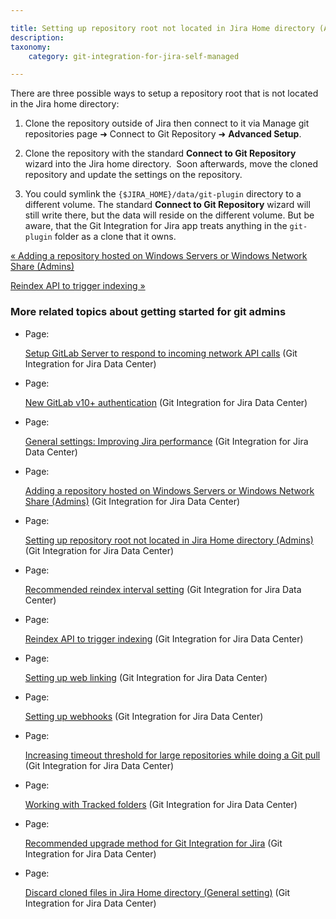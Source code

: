 ```yaml
---

title: Setting up repository root not located in Jira Home directory (Admins)
description:
taxonomy:
    category: git-integration-for-jira-self-managed

---
```

There are three possible ways to setup a repository root that is not located in the Jira home directory:

1.  Clone the repository outside of Jira then connect to it via Manage git repositories page ➜ Connect to Git Repository ➜ **Advanced Setup**.

2.  Clone the repository with the standard **Connect to Git Repository** wizard into the Jira home directory.  Soon afterwards, move the cloned repository and update the settings on the repository.

3.  You could symlink the `{$JIRA_HOME}/data/git-plugin` directory to a different volume. The standard **Connect to Git Repository** wizard will still write there, but the data will reside on the different volume. But be aware, that the Git Integration for Jira app treats anything in the `git-plugin` folder as a clone that it owns.


[« Adding a repository hosted on Windows Servers or Windows Network Share (Admins)](/wiki/spaces/GIJDC/pages/1930396287)

[Reindex API to trigger indexing »](/wiki/spaces/GIJDC/pages/1930396333/Reindex+API+to+trigger+indexing)

### More related topics about getting started for git admins

*   Page:

    [Setup GitLab Server to respond to incoming network API calls](/wiki/spaces/GIJDC/pages/1930396193/Setup+GitLab+Server+to+respond+to+incoming+network+API+calls) (Git Integration for Jira Data Center)

*   Page:

    [New GitLab v10+ authentication](/wiki/spaces/GIJDC/pages/1930396211) (Git Integration for Jira Data Center)

*   Page:

    [General settings: Improving Jira performance](/wiki/spaces/GIJDC/pages/1930396229/General+settings%3A+Improving+Jira+performance) (Git Integration for Jira Data Center)

*   Page:

    [Adding a repository hosted on Windows Servers or Windows Network Share (Admins)](/wiki/spaces/GIJDC/pages/1930396287) (Git Integration for Jira Data Center)

*   Page:

    [Setting up repository root not located in Jira Home directory (Admins)](/wiki/spaces/GIJDC/pages/1930396317) (Git Integration for Jira Data Center)

*   Page:

    [Recommended reindex interval setting](/wiki/spaces/GIJDC/pages/1930396353/Recommended+reindex+interval+setting) (Git Integration for Jira Data Center)

*   Page:

    [Reindex API to trigger indexing](/wiki/spaces/GIJDC/pages/1930396333/Reindex+API+to+trigger+indexing) (Git Integration for Jira Data Center)

*   Page:

    [Setting up web linking](/wiki/spaces/GIJDC/pages/1930396395/Setting+up+web+linking) (Git Integration for Jira Data Center)

*   Page:

    [Setting up webhooks](/wiki/spaces/GIJDC/pages/1930396415/Setting+up+webhooks) (Git Integration for Jira Data Center)

*   Page:

    [Increasing timeout threshold for large repositories while doing a Git pull](/wiki/spaces/GIJDC/pages/1930396447/Increasing+timeout+threshold+for+large+repositories+while+doing+a+Git+pull) (Git Integration for Jira Data Center)

*   Page:

    [Working with Tracked folders](/wiki/spaces/GIJDC/pages/1930396479/Working+with+Tracked+folders) (Git Integration for Jira Data Center)

*   Page:

    [Recommended upgrade method for Git Integration for Jira](/wiki/spaces/GIJDC/pages/1930396509/Recommended+upgrade+method+for+Git+Integration+for+Jira) (Git Integration for Jira Data Center)

*   Page:

    [Discard cloned files in Jira Home directory (General setting)](/wiki/spaces/GIJDC/pages/1930396547) (Git Integration for Jira Data Center)